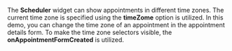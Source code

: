 The **Scheduler** widget can show appointments in&nbsp;different time zones. The current time zone is&nbsp;specified using the **timeZome** option is&nbsp;utilized. In&nbsp;this demo, you can change the time zone of&nbsp;an&nbsp;appointment in&nbsp;the appointment details form. To&nbsp;make the time zone selectors visible, the **onAppointmentFormCreated** is&nbsp;utilized.